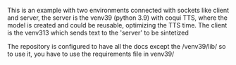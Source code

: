 This is an example with two environments connected with sockets like client and server, the server is the venv39 (python 3.9) with coqui TTS, where the model is created and could be reusable, optimizing the TTS time.
The client is the venv313 which sends text to the 'server' to be sintetized

The repository is configured to have all the docs except the /venv39/lib/ so to use it, you have to use the requirements file in venv39/

